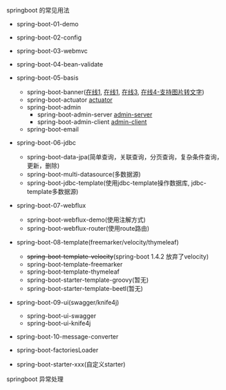 springboot 的常见用法
- spring-boot-01-demo
- spring-boot-02-config
- spring-boot-03-webmvc
- spring-boot-04-bean-validate
- spring-boot-05-basis
    - spring-boot-banner([在线1](http://patorjk.com/software/taag/), [在线1](https://www.bootschool.net/ascii), [在线3](http://www.network-science.de/ascii/), [在线4-支持图片转文字](https://www.degraeve.com/img2txt.php))
    - spring-boot-actuator [actuator](http://localhost:8080/actuator)
    - spring-boot-admin
        - spring-boot-admin-server [admin-server](http://localhost:8080/)
        - spring-boot-admin-client [admin-client](http://localhost:9090/)
    - spring-boot-email
- spring-boot-06-jdbc
    - spring-boot-data-jpa(简单查询，关联查询，分页查询，复杂条件查询，更新，删除)
    - spring-boot-multi-datasource(多数据源)
    - spring-boot-jdbc-template(使用jdbc-template操作数据库, jdbc-template多数据源)
- spring-boot-07-webflux
    - spring-boot-webflux-demo(使用注解方式)
    - spring-boot-webflux-router(使用route路由)
- spring-boot-08-template(freemarker/velocity/thymeleaf)
    - ~~spring-boot-template-velocity~~(spring-boot 1.4.2 放弃了velocity)
    - spring-boot-template-freemarker
    - spring-boot-template-thymeleaf
    - spring-boot-starter-template-groovy(暂无)
    - spring-boot-starter-template-beetl(暂无)
- spring-boot-09-ui(swagger/knife4j)
    - spring-boot-ui-swagger
    - spring-boot-ui-knife4j
- spring-boot-10-message-converter


- spring-boot-factoriesLoader
- spring-boot-starter-xxx(自定义starter)

springboot 异常处理